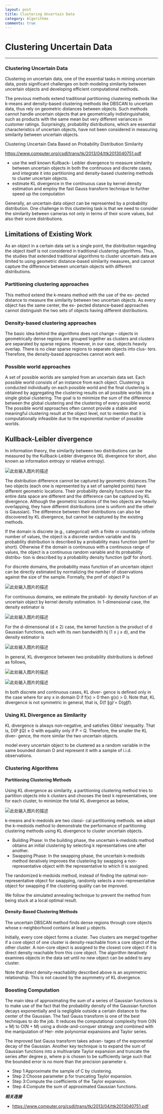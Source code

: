```yaml
---
layout: post
title: Clustering Uncertain Data
category: Algorithms
comments: true
---
```


# Clustering Uncertain Data

------

### Clustering Uncertain Data

Clustering on uncertain data, one of the essential tasks in mining uncertain data, posts significant challenges on both modeling similarity between uncertain objects and developing efficient computational methods.

The previous methods extend traditional partitioning clustering methods like k-means and density-based clustering methods like DBSCAN to uncertain data, thus rely on geometric distances between objects. Such methods cannot handle uncertain objects that are geometrically indistinguishable, such as products with the same mean but very different variances in customer ratings. Surprisingly, probability distributions, which are essential characteristics of uncertain objects, have not been considered in measuring similarity between uncertain objects.

Clustering Uncertain Data Based on Probability Distribution Similarity

<https://www.computer.org/csdl/trans/tk/2013/04/ttk2013040751.pdf>

 - use the well known Kullback- Leibler divergence to measure similarity between uncertain objects in both the continuous and discrete cases, and integrate it into partitioning and density-based clustering methods to cluster uncertain objects.
 - estimate KL divergence in the continuous case by kernel density estimation and employ the fast Gauss transform technique to further speed up the computation

Generally, an uncertain data object can be represented by a probability distribution. One challenge in this clustering task is that we need to consider the similarity between cameras not only in terms of their score values, but also their score distributions.

## Limitations of Existing Work

As an object in a certain data set is a single point, the distribution regarding the object itself is not considered in traditional clustering algorithms. Thus, the studies that extended traditional algorithms to cluster uncertain data are limited to using geometric distance-based similarity measures, and cannot capture the difference between uncertain objects with different distributions.

### Partitioning clustering approaches

This method extend the k-means method with the use of the ex- pected distance to measure the similarity between two uncertain objects. As every object has the same center, the ex- pected distance-based approaches cannot distinguish the two sets of objects having different distributions.

### Density-based clustering approaches

The basic idea behind the algorithms does not change – objects in geometrically dense regions are grouped together as clusters and clusters are separated by sparse regions. However, in our case, objects heavily overlap. There is no clear sparse regions to separate objects into clus- ters. Therefore, the density-based approaches cannot work well.

### Possible world approaches

A set of possible worlds are sampled from an uncertain data set. Each possible world consists of an instance from each object. Clustering is conducted individually on each possible world and the final clustering is obtained by aggregating the clustering results on all possible worlds into a single global clustering. The goal is to minimize the sum of the difference between the global clustering and the clustering of every possible world. The possible world approaches often cannot provide a stable and meaningful clustering result at the object level, not to mention that it is computationally infeasible due to the exponential number of possible worlds.

## Kullback-Leibler divergence

In information theory, the similarity between two distributions can be measured by the Kullback-Leibler divergence (KL divergence for short, also known as information entropy or relative entropy).

![此处输入图片的描述][1]

The distribution difference cannot be captured by geometric distances.The two objects (each one is represented by a set of sampled points) have different geometric locations. Their probability density functions over the entire data space are different and the difference can be captured by KL divergence. Although the geometric locations of the two objects are heavily overlapping, they have different distributions (one is uniform and the other is Gaussian). The difference between their distributions can also be discovered by KL divergence, but cannot be captured by the existing methods.

If the domain is discrete (e.g., categorical) with a finite or countably infinite number of values, the object is a discrete random variable and its probability distribution is described by a probability mass function (pmf for short). Otherwise if the domain is continuous with a continuous range of values, the object is a continuous random variable and its probability distribu- tion is described by a probability density function (pdf for short).

For discrete domains, the probability mass function of an uncertain object can be directly estimated by normalizing the number of observations against the size of the sample. Formally, the pmf of object P is

![此处输入图片的描述][2]

For continuous domains, we estimate the probabil- ity density function of an uncertain object by kernel density estimation. In 1-dimensional case, the density estimator is

![此处输入图片的描述][3]

For the d-dimensional (d ≥ 2) case, the kernel function is the product of d Gaussian functions, each with its own bandwidth hj (1 ≤ j ≤ d), and the density estimator is

![此处输入图片的描述][4]

In general, KL divergence between two probability distributions is defined as follows,

![此处输入图片的描述][5]

![此处输入图片的描述][6]

In both discrete and continuous cases, KL diver- gence is defined only in the case where for any x in domain D if f(x) > 0 then g(x) > 0. Note that, KL divergence is not symmetric in general, that is, D(f ∥g) ̸= D(g∥f).

### Using KL Divergence as Similarity

KL divergence is always non-negative, and satisfies Gibbs’ inequality. That is, D(P ∥Q) ≥ 0 with equality only if P = Q. Therefore, the smaller the KL diver- gence, the more similar the two uncertain objects.

model every uncertain object to be clustered as a random variable in the same bounded domain D and represent it with a sample of i.i.d. observations.

### Clustering Algorithms

#### Partitioning Clustering Methods

Using KL divergence as similarity, a partitioning clustering method tries to partition objects into k clusters and chooses the best k representatives, one for each cluster, to minimize the total KL divergence as below,

![此处输入图片的描述][7]

k-means and k-medoids are two classi- cal partitioning methods. we adopt the k-medoids method to demonstrate the performance of partitioning clustering methods using KL divergence to cluster uncertain objects.

 - Building Phase: In the building phase, the uncertain k-medoids method obtains an initial clustering by selecting k representatives one after another. 
 - Swapping Phase: In the swapping phase, the uncertain k-medoids method iteratively improves the clustering by swapping a non-representative object with the representative to which it is assigned. 

The randomized k-medoids method, instead of finding the optimal non-representative object for swapping, randomly selects a non-representative object for swapping if the clustering quality can be improved.

We follow the simulated annealing technique to prevent the method from being stuck at a local optimal result.

#### Density-Based Clustering Methods

The uncertain DBSCAN method finds dense regions through core objects whose ε-neighborhood contains at least μ objects.

Initially, every core object forms a cluster. Two clusters are merged together if a core object of one cluster is density-reachable from a core object of the other cluster. A non-core object is assigned to the closest core object if it is direct density reachable from this core object. The algorithm iteratively examines objects in the data set until no new object can be added to any cluster.

Note that direct density-reachability described above is an asymmetric relationship. This is not caused by the asymmetry of KL divergence.

### Boosting Computation

The main idea of approximating the sum of a series of Gaussian functions is to make use of the fact that the probability density of the Gaussian function decays exponentially and is negligible outside a certain distance to the center of the Gaussian. The fast Gauss transform is one of the best techniques to do the job. It reduces the computational complexity from O(N × M) to O(N + M) using a divide-and-conquer strategy and combined with the manipulation of Her- mite polynomial expansions and Taylor series.

The improved fast Gauss transform takes advan- tages of the exponential decay of the Gaussian. Another key technique is to expand the sum of Gaussian functions into a multivariate Taylor expansion and truncate the series after degree p, where p is chosen to be sufficiently large such that the bounded error is no more than the precision parameter ε.

 - Step 1:Approximate the sample of C by clustering.
 - Step 2:Choose parameter p for truncating Taylor expansion.
 - Step 3:Compute the coefficients of the Taylor expansion.
 - Step 4:Compute the sum of approximated Gaussian functions.

***相关连接***

 - https://www.computer.org/csdl/trans/tk/2013/04/ttk2013040751.pdf

  [1]: https://raw.githubusercontent.com/qiangsiwei/blog/gh-pages/_figures/2016-06-27-clustering_uncertain_data/2016-06-27-clustering_uncertain_data_1.png
  [2]: https://raw.githubusercontent.com/qiangsiwei/blog/gh-pages/_figures/2016-06-27-clustering_uncertain_data/2016-06-27-clustering_uncertain_data_2.png
  [3]: https://raw.githubusercontent.com/qiangsiwei/blog/gh-pages/_figures/2016-06-27-clustering_uncertain_data/2016-06-27-clustering_uncertain_data_3.png
  [4]: https://raw.githubusercontent.com/qiangsiwei/blog/gh-pages/_figures/2016-06-27-clustering_uncertain_data/2016-06-27-clustering_uncertain_data_4.png
  [5]: https://raw.githubusercontent.com/qiangsiwei/blog/gh-pages/_figures/2016-06-27-clustering_uncertain_data/2016-06-27-clustering_uncertain_data_5.png
  [6]: https://raw.githubusercontent.com/qiangsiwei/blog/gh-pages/_figures/2016-06-27-clustering_uncertain_data/2016-06-27-clustering_uncertain_data_6.png
  [7]: https://raw.githubusercontent.com/qiangsiwei/blog/gh-pages/_figures/2016-06-27-clustering_uncertain_data/2016-06-27-clustering_uncertain_data_7.png
